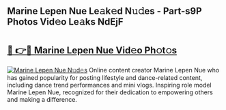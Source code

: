 ## Marine Lepen Nue Le𝚊k𝚎d N𝚞𝚍es - Part-s9P Photos Vid𝚎o Le𝚊ks NdEjF

# <h2><a href="http://fb8olr.evod.top/?m=Marine+Lepen+Nue">🔗 👉🔴 Marine Lepen Nue Vid𝚎o Ph𝚘t𝚘s</a></h2>

[![Marine Lepen Nue N𝚞d𝚎s](https://i.imgur.com/8V9OHl7.gif)](http://fb8olr.evod.top/?m=Marine+Lepen+Nue)
Online content creator Marine Lepen Nue who has gained popularity for posting lifestyle and dance-related content, including dance trend performances and mini vlogs. Inspiring role model Marine Lepen Nue, recognized for their dedication to empowering others and making a difference. 
